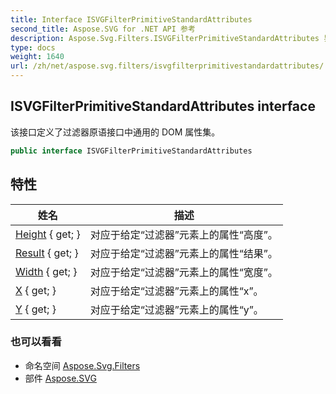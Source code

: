 ```yaml
---
title: Interface ISVGFilterPrimitiveStandardAttributes
second_title: Aspose.SVG for .NET API 参考
description: Aspose.Svg.Filters.ISVGFilterPrimitiveStandardAttributes 界面. 该接口定义了过滤器原语接口中通用的 DOM 属性集
type: docs
weight: 1640
url: /zh/net/aspose.svg.filters/isvgfilterprimitivestandardattributes/
---
```

## ISVGFilterPrimitiveStandardAttributes interface

该接口定义了过滤器原语接口中通用的 DOM 属性集。

```csharp
public interface ISVGFilterPrimitiveStandardAttributes
```

## 特性

| 姓名 | 描述 |
| --- | --- |
| [Height](../../aspose.svg.filters/isvgfilterprimitivestandardattributes/height/) { get; } | 对应于给定“过滤器”元素上的属性“高度”。 |
| [Result](../../aspose.svg.filters/isvgfilterprimitivestandardattributes/result/) { get; } | 对应于给定“过滤器”元素上的属性“结果”。 |
| [Width](../../aspose.svg.filters/isvgfilterprimitivestandardattributes/width/) { get; } | 对应于给定“过滤器”元素上的属性“宽度”。 |
| [X](../../aspose.svg.filters/isvgfilterprimitivestandardattributes/x/) { get; } | 对应于给定“过滤器”元素上的属性“x”。 |
| [Y](../../aspose.svg.filters/isvgfilterprimitivestandardattributes/y/) { get; } | 对应于给定“过滤器”元素上的属性“y”。 |

### 也可以看看

* 命名空间 [Aspose.Svg.Filters](../../aspose.svg.filters/)
* 部件 [Aspose.SVG](../../)


